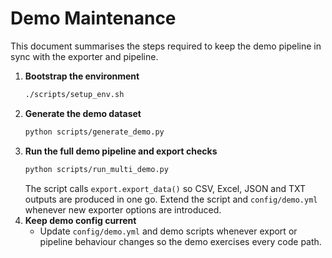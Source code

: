 # Demo Maintenance

This document summarises the steps required to keep the demo pipeline in sync with the exporter and pipeline.

1. **Bootstrap the environment**
   ```bash
   ./scripts/setup_env.sh
   ```
2. **Generate the demo dataset**
   ```bash
   python scripts/generate_demo.py
   ```
3. **Run the full demo pipeline and export checks**
   ```bash
   python scripts/run_multi_demo.py
   ```
   The script calls `export.export_data()` so CSV, Excel, JSON and TXT outputs are produced in one go. Extend the script and `config/demo.yml` whenever new exporter options are introduced.
4. **Keep demo config current**
   - Update `config/demo.yml` and demo scripts whenever export or pipeline behaviour changes so the demo exercises every code path.

